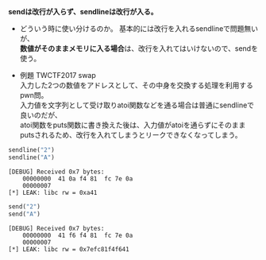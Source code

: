 **sendは改行が入らず、sendlineは改行が入る。**  

* どういう時に使い分けるのか。
基本的には改行を入れるsendlineで問題無いが、  
**数値がそのままメモリに入る場合**は、改行を入れてはいけないので、sendを使う。  

* 例題
TWCTF2017 swap  
入力した2つの数値をアドレスとして、その中身を交換する処理を利用するpwn問。  
入力値を文字列として受け取りatoi関数などを通る場合は普通にsendlineで良いのだが、  
atoi関数をputs関数に書き換えた後は、入力値がatoiを通らずにそのままputsされるため、改行を入れてしまうとリークできなくなってしまう。  
```python
sendline("2")
sendline("A")
```
```
[DEBUG] Received 0x7 bytes:
    00000000  41 0a f4 81  fc 7e 0a 
    00000007
[*] LEAK: libc rw = 0xa41
```
```python
send("2")
send("A")
```
```
[DEBUG] Received 0x7 bytes:
    00000000  41 f6 f4 81  fc 7e 0a 
    00000007
[*] LEAK: libc rw = 0x7efc81f4f641
```

